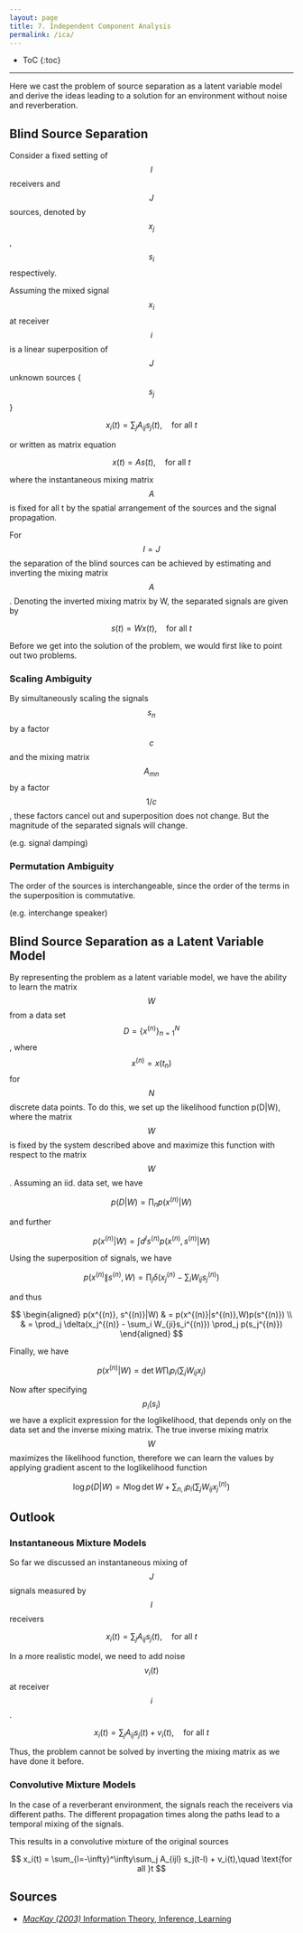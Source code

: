 ```yaml
---
layout: page
title: 7. Independent Component Analysis
permalink: /ica/
---
```

* ToC
{:toc}

---
Here we cast the problem of source separation as a latent variable model and derive the ideas leading to a solution for an environment without noise and reverberation.

## Blind Source Separation

Consider a fixed setting of $$I$$ receivers and $$J$$ sources, denoted by $$x_j$$, $$s_i$$ respectively.

Assuming the mixed signal $$x_i$$ at receiver $$i$$ is a linear superposition of $$J$$ unknown sources {$$s_j$$}

$$
    x_i(t) = \sum_j A_{ij} s_j(t),\quad \text{for all }t
$$

or written as matrix equation

$$
    x(t) = A s(t),\quad \text{for all }t
$$

where the instantaneous mixing matrix $$A$$ is fixed for all t by the spatial arrangement of the sources and the signal propagation.

For $$I=J$$ the separation of the blind sources can be achieved by estimating and inverting the mixing matrix $$A$$. Denoting the inverted mixing matrix by W, the separated signals are given by

$$
    s(t) = Wx(t),\quad \text{for all }t
$$

Before we get into the solution of the problem, we would first like to point out two problems.

### Scaling Ambiguity
By simultaneously scaling the signals $$s_n$$ by a factor $$c$$ and the mixing matrix $$A_{mn}$$ by a factor $$1/c$$, these factors cancel out and superposition does not change. But the magnitude of the separated signals will change.

(e.g. signal damping)

### Permutation Ambiguity
The order of the sources is interchangeable, since the order of the terms in the superposition is commutative. 

(e.g. interchange speaker)

## Blind Source Separation as a Latent Variable Model
By representing the problem as a latent variable model, we have the ability to learn the matrix $$W$$ from a data set $$D=\{x^{(n)}\}_{n=1}^N$$, where $$x^{(n)}=x(t_n)$$ for $$N$$ discrete data points.
To do this, we set up the likelihood function p(D|W), where the matrix $$W$$ is fixed by the system described above and maximize this function with respect to the matrix $$W$$. Assuming an iid. data set, we have

$$
    p(D|W) = \prod_n p(x^{(n)}|W)
$$

and further

$$
    p(x^{(n)}|W)  = \int d^I s^{(n)} p(x^{(n)}, s^{(n)}|W)
$$

Using the superposition of signals, we have 

$$
    p(x^{(n)}\|s^{(n)},W)=\prod_j \delta(x_j^{(n)} - \sum_i W_{ij}s_j^{(n)})
$$ 

and thus

$$
\begin{aligned}
    p(x^{(n)}, s^{(n)}|W) & = p(x^{(n)}|s^{(n)},W)p(s^{(n)}) \\ & = \prod_j \delta(x_j^{(n)} - \sum_i W_{ji}s_i^{(n)}) \prod_j p(s_j^{(n)})
\end{aligned}
$$

Finally, we have

$$
    p(x^{(n)}|W) = \det W \prod_i p_i(\sum_jW_{ij}x_j)
$$

Now after specifying $$p_i(s_i)$$ we have a explicit expression for the loglikelihood, that depends only on the data set and the inverse mixing matrix.
The true inverse mixing matrix $$W$$ maximizes the likelihood function, therefore we can learn the values by applying gradient ascent to the loglikelihood function

$$
    \log p(D|W) = N \log \det W + \sum_{n,i} p_i(\sum_jW_{ij}x_j^{(n)})
$$

## Outlook

### Instantaneous Mixture Models
So far we discussed an instantaneous mixing of $$J$$ signals measured by $$I$$ receivers

$$
    x_i(t) = \sum_j A_{ij} s_j(t),\quad \text{for all }t
$$

In a more realistic model, we need to add noise $$v_i(t)$$ at receiver $$i$$.

$$
    x_i(t) = \sum_j A_{ij} s_j(t) + v_i(t),\quad \text{for all }t
$$

Thus, the problem cannot be solved by inverting the mixing matrix as we have done it before.

### Convolutive Mixture Models
In the case of a reverberant environment, the signals reach the receivers via different paths. The different propagation times along the paths lead to a temporal mixing of the signals.

This results in a convolutive mixture of the original sources

$$
    x_i(t) = \sum_{l=-\infty}^\infty\sum_j A_{ijl} s_j(t-l) + v_i(t),\quad \text{for all }t
$$

## Sources

+ [*MacKay (2003)* Information Theory, Inference, Learning](http://www.inference.org.uk/mackay/itprnn/book.html)